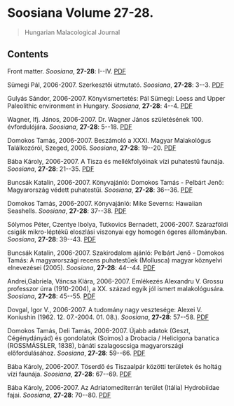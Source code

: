 # Soosiana Volume 27-28.

> Hungarian Malacological Journal

## Contents



Front matter. _Soosiana_, **27-28**: I--IV. [PDF](https://soosiana.github.io/volume-27-28/01_Soosiana_2006-7_27-28_I-IV.pdf)


Sümegi Pál, 2006-2007. Szerkesztői útmutató. _Soosiana_, **27-28**: 3--3. [PDF](https://soosiana.github.io/volume-27-28/02_Soosiana_2006-7_27-28_Sumegi_3.pdf)


Gulyás Sándor, 2006-2007. Könyvismertetés: Pál Sümegi: Loess and Upper Paleolithic environment in Hungary. _Soosiana_, **27-28**: 4--4. [PDF](https://soosiana.github.io/volume-27-28/03_Soosiana_2006-7_27-28_Sumegi_4.pdf)


Wagner, Ifj. János, 2006-2007. Dr. Wagner János születésének 100. évfordulójára. _Soosiana_, **27-28**: 5--18. [PDF](https://soosiana.github.io/volume-27-28/04_Soosiana_2006-7_27-28_Wagner_jun_5-18.pdf)


Domokos Tamás, 2006-2007. Beszámoló a XXXI. Magyar Malakológus Találkozóról, Szeged, 2006. _Soosiana_, **27-28**: 19--20. [PDF](https://soosiana.github.io/volume-27-28/05_Soosiana_2006-7_27-28_Domokos_19-20.pdf)


Bába Károly, 2006-2007. A Tisza és mellékfolyóinak vízi puhatestű faunája. _Soosiana_, **27-28**: 21--35. [PDF](https://soosiana.github.io/volume-27-28/06_Soosiana_2006-7_27-28_Baba_21-35.pdf)


Buncsák Katalin, 2006-2007. Könyvajánló: Domokos Tamás - Pelbárt Jenő: Magyarország védett puhatestűi. _Soosiana_, **27-28**: 36--36. [PDF](https://soosiana.github.io/volume-27-28/07_Soosiana_2006-7_27-28_Buncsak_36.pdf)


Domokos Tamás, 2006-2007. Könyvajánló: Mike Severns: Hawaiian Seashells. _Soosiana_, **27-28**: 37--38. [PDF](https://soosiana.github.io/volume-27-28/08_Soosiana_2006-7_27-28_Domokos_37-38.pdf)


Sólymos Péter, Czentye Ibolya, Tutkovics Bernadett, 2006-2007. Szárazföldi csigák mikro-léptékű eloszlási viszonyai egy homogén égeres állományban. _Soosiana_, **27-28**: 39--43. [PDF](https://soosiana.github.io/volume-27-28/09_Soosiana_2006-7_27-28_Solymos_etal_39-43.pdf)


Buncsák Katalin, 2006-2007. Szakirodalom ajánló: Pelbárt Jenő - Domokos Tamás: A magyarországi recens puhatestűek (Mollusca) magyar köznyelvi elnevezései (2005). _Soosiana_, **27-28**: 44--44. [PDF](https://soosiana.github.io/volume-27-28/10_Soosiana_2006-7_27-28_Buncsak_44.pdf)


Andrei,Gabriela, Váncsa Klára, 2006-2007. Emlékezés Alexandru V. Grossu professzor úrra (1910-2004), a XX. század egyik jól ismert malakológusára. _Soosiana_, **27-28**: 45--55. [PDF](https://soosiana.github.io/volume-27-28/11_Soosiana_2006-7_27-28_Andrei-Vancsa_45-55.pdf)


Dovgal, Igor V., 2006-2007. A tudomány nagy vesztesége: Alexei V. Koniushin (1962. 12. 07.-2004. 01. 08.). _Soosiana_, **27-28**: 57--58. [PDF](https://soosiana.github.io/volume-27-28/12_Soosiana_2006-7_27-28_Dovgal_57-58.pdf)


Domokos Tamás, Deli Tamás, 2006-2007. Újabb adatok (Geszt, Cégénydányád) és gondolatok (Soimos) a Drobacia / Helicigona banatica (ROSSMÁSSLER, 1838), bánáti szalagoscsiga magyarországi előfordulásához. _Soosiana_, **27-28**: 59--66. [PDF](https://soosiana.github.io/volume-27-28/13_Soosiana_2006-7_27-28_Domokos-Deli_59-66.pdf)


Bába Károly, 2006-2007. Töserdő és Tiszaalpár közötti területek és holtág vízi faunája. _Soosiana_, **27-28**: 67--69. [PDF](https://soosiana.github.io/volume-27-28/14_Soosiana_2006-7_27-28_Baba_67-69.pdf)


Bába Károly, 2006-2007. Az Adriatomediterrán terület (Itália) Hydrobiidae fajai. _Soosiana_, **27-28**: 70--80. [PDF](https://soosiana.github.io/volume-27-28/15_Soosiana_2006-7_27-28_Baba_70-80.pdf)




